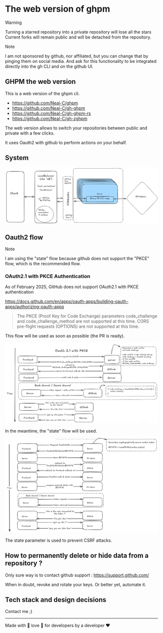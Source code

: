 # The web version of ghpm

> [!WARNING]
> Turning a starred repository into a private repository will lose all the stars  
> Current forks will remain public and will be detached from the repository.

> [!NOTE]
> I am not sponsored by github, nor affiliated, but you can change that by pinging them on social media. And ask for this functionality to be integrated directly into the gh CLI and on the github UI.

## GHPM the web version

This is a web version of the ghpm cli.

- https://github.com/Neal-C/ghpm
- https://github.com/Neal-C/gh-ghpm
- https://github.com/Neal-C/gh-ghpm-rs
- https://github.com/Neal-C/gh-zghpm

The web version allows to switch your repositories between public and private with a few clicks.

It uses Oauth2 with github to perform actions on your behalf.


## System

![System](./docs/system_v4-2.png)

## Oauth2 flow

> [!NOTE]
> I am using the "state" flow because github does not support the "PKCE" flow, which is the recommended flow.

### OAuth2.1 with PKCE Authentication

As of February 2025, GitHub does not support OAuth2.1 with PKCE authentication

https://docs.github.com/en/apps/oauth-apps/building-oauth-apps/authorizing-oauth-apps


> The PKCE (Proof Key for Code Exchange) parameters code_challenge and code_challenge_method are not supported at this time. CORS pre-flight requests (OPTIONS) are not supported at this time.


This flow will be used as soon as possible (the PR is ready).

![PKCE](./docs/oauth2-1_with_pkce.png)


In the meantime, the "state" flow will be used.


![STATE](./docs/oauth2_state.png)

The state parameter is used to prevent CSRF attacks.

## How to permanently delete or hide data from a repository ?

Only sure way is to contact github support : https://support.github.com/

When in doubt, revoke and rotate your keys. Or better yet, automate it.

## Tech stack and design decisions

Contact me ;)

---

Made with 💞 love 💞 for developers by a developer ❤️